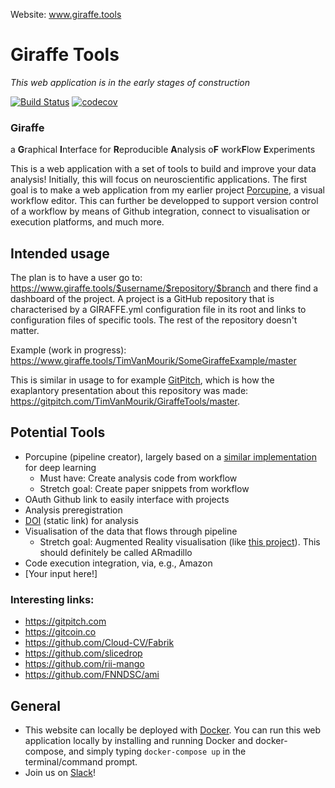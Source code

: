Website: www.giraffe.tools
# Giraffe Tools
_This web application is in the early stages of construction_

[![Build Status](https://travis-ci.org/TimVanMourik/GiraffeTools.svg?branch=master)](https://travis-ci.org/TimVanMourik/GiraffeTools)
[![codecov](https://codecov.io/gh/TimVanMourik/GiraffeTools/branch/master/graph/badge.svg)](https://codecov.io/gh/TimVanMourik/GiraffeTools)

### Giraffe
a **G**raphical **I**nterface for **R**eproducible **A**nalysis o**F** work**F**low **E**xperiments

This is a web application with a set of tools to build and improve your data analysis! Initially, this will focus on neuroscientific applications. The first goal is to make a web application from my earlier project [Porcupine](https://timvanmourik.github.io/Porcupine), a visual workflow editor. This can further be developped to support version control of a workflow by means of Github integration, connect to visualisation or execution platforms, and much more.

## Intended usage
The plan is to have a user go to:
https://www.giraffe.tools/$username/$repository/$branch
and there find a dashboard of the project. A project is a GitHub repository that is characterised by a GIRAFFE.yml configuration file in its root and links to configuration files of specific tools. The rest of the repository doesn't matter.

Example (work in progress): https://www.giraffe.tools/TimVanMourik/SomeGiraffeExample/master

This is similar in usage to for example [GitPitch](https://gitpitch.com), which is how the exaplantory presentation about this repository was made: https://gitpitch.com/TimVanMourik/GiraffeTools/master.

## Potential Tools
* Porcupine (pipeline creator), largely based on a [similar implementation](https://github.com/Cloud-CV/Fabrik) for deep learning
  * Must have: Create analysis code from workflow
  * Stretch goal: Create paper snippets from workflow
* OAuth Github link to easily interface with projects
* Analysis preregistration
* [DOI](https://www.doi.org) (static link) for analysis
* Visualisation of the data that flows through pipeline
  * Stretch goal: Augmented Reality visualisation (like [this project](https://github.com/TimVanMourik/ChristmasAR)). This should definitely be called ARmadillo
* Code execution integration, via, e.g., Amazon
* [Your input here!]

### Interesting links:
* https://gitpitch.com
* https://gitcoin.co
* https://github.com/Cloud-CV/Fabrik
* https://github.com/slicedrop
* https://github.com/rii-mango
* https://github.com/FNNDSC/ami

## General
* This website can locally be deployed with [Docker](https://www.docker.com). You can run this web application locally by installing and running Docker and docker-compose, and simply typing `docker-compose up` in the terminal/command prompt.
* Join us on [Slack](https://join.slack.com/t/giraffetools/signup)!
